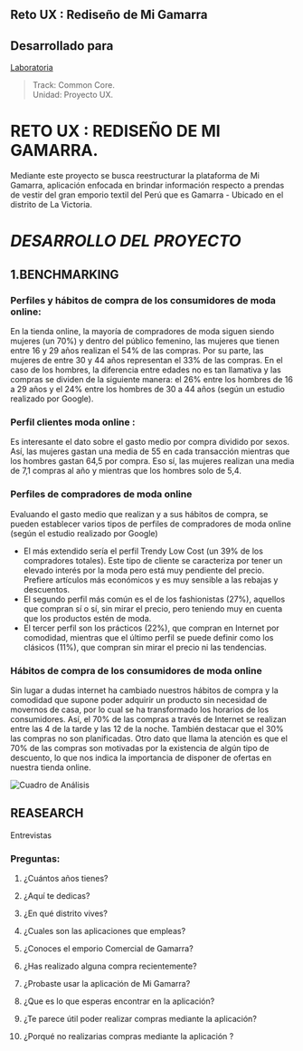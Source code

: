 ## Reto UX : Rediseño de Mi Gamarra
## Desarrollado para
[Laboratoria](http://laboratoria.la)

> Track: Common Core.  
Unidad: Proyecto UX.

# **RETO UX : REDISEÑO DE MI GAMARRA.**

Mediante este proyecto se busca reestructurar la plataforma de Mi Gamarra, aplicación enfocada en brindar información respecto a prendas de vestir del gran emporio textil del Perú que es Gamarra - Ubicado en el distrito de  La Victoria.

# ***DESARROLLO DEL PROYECTO***

## 1.BENCHMARKING

### Perfiles y hábitos de compra de los consumidores de moda online:

En la tienda online, la mayoría de compradores de moda siguen siendo mujeres (un 70%) y dentro del público femenino, las mujeres que tienen entre 16 y 29 años realizan el 54% de las compras. Por su parte, las mujeres de entre 30 y 44 años representan el 33% de las compras. En el caso de los hombres, la diferencia entre edades no es tan llamativa y las compras se dividen de la siguiente manera: el 26% entre los hombres de 16 a 29 años y el 24% entre los hombres de 30 a 44 años (según un estudio realizado por Google).

### Perfil clientes moda online :

Es interesante el dato sobre el gasto medio por compra dividido por sexos. Así, las mujeres gastan una media de 55 en cada transacción mientras que los hombres gastan 64,5 por compra. Eso sí, las mujeres realizan una media de 7,1 compras al año y mientras que los hombres solo de 5,4.

### Perfiles de compradores de moda online

Evaluando el gasto medio que realizan y a sus hábitos de compra, se pueden establecer varios tipos de perfiles de compradores de moda online (según el estudio realizado por  Google)
- El más extendido sería el perfil Trendy Low Cost (un 39% de los compradores totales). Este tipo de cliente se caracteriza por tener un elevado interés por la moda pero está muy pendiente del precio. Prefiere artículos más económicos y es muy sensible a las rebajas y descuentos.
- El segundo perfil más común es el de los fashionistas (27%), aquellos que compran sí o sí, sin mirar el precio, pero teniendo muy  en cuenta que los productos estén de moda.
- El tercer perfil son los prácticos (22%), que compran en Internet por comodidad, mientras que el último perfil se puede definir como los clásicos (11%), que compran sin mirar el precio ni las tendencias.

### Hábitos de compra de los consumidores de moda online

Sin lugar a dudas internet ha cambiado nuestros hábitos de compra y la comodidad que supone poder adquirir un producto sin necesidad de movernos de casa, por lo cual se  ha transformado los horarios de los consumidores. Así, el 70% de las compras a través de Internet se realizan entre las 4 de la tarde y las 12 de la noche. También destacar que  el 30% las compras no son planificadas. Otro dato que llama la atención es que el 70% de las compras son motivadas por la existencia de algún tipo de descuento, lo que nos indica la importancia de disponer de ofertas en nuestra tienda online.


![Cuadro de Análisis](assets/images/análisis-comparativo.PNG)  

## REASEARCH
Entrevistas
### **Preguntas:**

1.	¿Cuántos años tienes?

2.	¿Aquí te dedicas?

3.	¿En qué distrito vives?

4. ¿Cuales son las aplicaciones que empleas?

5.	¿Conoces el emporio Comercial de Gamarra?

6.	¿Has realizado alguna compra recientemente?

7.	¿Probaste usar la aplicación de Mi Gamarra?

8.	¿Que es lo que esperas encontrar en la aplicación?

9.	¿Te parece útil poder realizar compras mediante la aplicación?

10.	¿Porqué no realizarias compras mediante la aplicación ?
